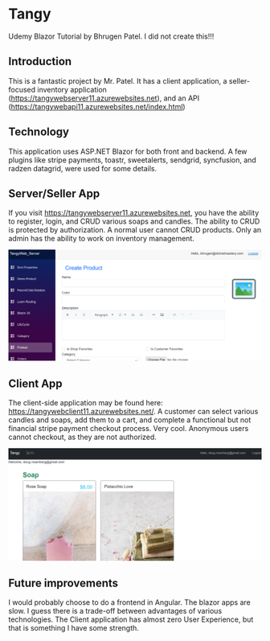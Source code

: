 # Tangy
Udemy Blazor Tutorial by Bhrugen Patel. I did not create this!!!

## Introduction
This is a fantastic project by Mr. Patel. It has a client application, a seller-focused inventory application (https://tangywebserver11.azurewebsites.net), and an API (https://tangywebapi11.azurewebsites.net/index.html)

## Technology
This application uses ASP.NET Blazor for both front and backend. A few plugins like stripe payments, toastr, sweetalerts, sendgrid, syncfusion, and radzen datagrid, were used for some details.

## Server/Seller App
If you visit https://tangywebserver11.azurewebsites.net, you have the ability to register, login, and CRUD various soaps and candles. The ability to CRUD is protected by authorization. A normal user cannot CRUD products. Only an admin has the ability to work on inventory management.

<img src="/createproduct.png" alt="Homepage" title="Server">

## Client App
The client-side application may be found here: https://tangywebclient11.azurewebsites.net/. A customer can select various candles and soaps, add them to a cart, and complete a functional but not financial stripe payment checkout process. Very cool. Anonymous users cannot checkout, as they are not authorized.

<img src="/client.png" alt="Homepage" title="Client">


## Future improvements
I would probably choose to do a frontend in Angular. The blazor apps are slow. I guess there is a trade-off between advantages of various technologies. The Client application has almost zero User Experience, but that is something I have some strength.
